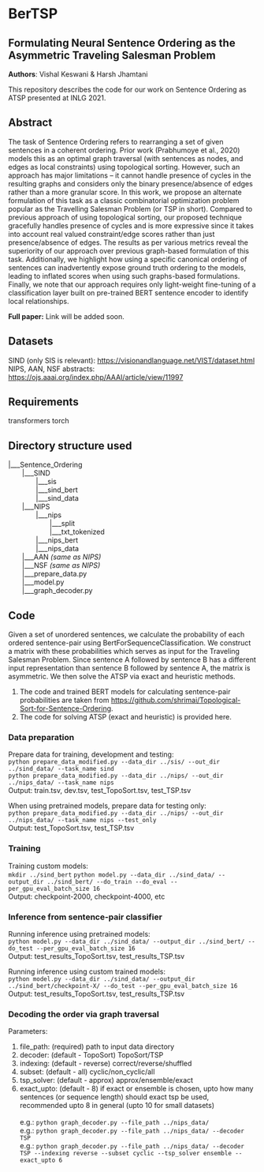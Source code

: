 # BerTSP
## Formulating Neural Sentence Ordering as the Asymmetric Traveling Salesman Problem
**Authors**: Vishal Keswani & Harsh Jhamtani

This repository describes the code for our work on Sentence Ordering as ATSP presented at INLG 2021. 

## Abstract 
The task of Sentence Ordering refers to rearranging a set of given sentences in a coherent ordering. Prior work (Prabhumoye et al., 2020) models this as an optimal graph traversal (with sentences as nodes, and edges as local constraints) using topological sorting. However, such an approach has major limitations – it cannot handle presence of cycles in the resulting graphs and considers only the binary presence/absence of edges rather than a more granular score. In this work, we propose an alternate formulation of this task as a classic combinatorial optimization problem popular as the Travelling Salesman Problem (or TSP in short). Compared to previous approach of using topological sorting, our proposed technique gracefully handles presence of cycles and is more expressive since it takes into account real valued constraint/edge scores rather than just presence/absence of edges. The results as per various metrics reveal the superiority of our approach over previous graph-based formulation of this task. Additionally, we highlight how using a specific canonical ordering of sentences can inadvertently expose ground truth ordering to the models, leading to inflated scores when using such graphs-based formulations. Finally, we note that our approach requires only light-weight fine-tuning of a classification layer built on pre-trained BERT sentence encoder to identify local relationships.

**Full paper:** Link will be added soon.

## Datasets
SIND (only SIS is relevant): https://visionandlanguage.net/VIST/dataset.html <br>
NIPS, AAN, NSF abstracts: https://ojs.aaai.org/index.php/AAAI/article/view/11997 

## Requirements
transformers
torch

## Directory structure used
|___Sentence_Ordering  <br>
&emsp;&emsp;|___SIND  <br>
&emsp;&emsp;&emsp;&emsp;|___sis  <br>
&emsp;&emsp;&emsp;&emsp;|___sind_bert  <br>
&emsp;&emsp;&emsp;&emsp;|___sind_data  <br>
&emsp;&emsp;|___NIPS  <br>
&emsp;&emsp;&emsp;&emsp;|___nips  <br>
&emsp;&emsp;&emsp;&emsp;&emsp;&emsp;|___split  <br>
&emsp;&emsp;&emsp;&emsp;&emsp;&emsp;|___txt_tokenized  <br>
&emsp;&emsp;&emsp;&emsp;|___nips_bert  <br>
&emsp;&emsp;&emsp;&emsp;|___nips_data  <br>
&emsp;&emsp;|___AAN  *(same as NIPS)*<br>
&emsp;&emsp;|___NSF  *(same as NIPS)*<br>
&emsp;&emsp;|___prepare_data.py  <br> 
&emsp;&emsp;|___model.py  <br>
&emsp;&emsp;|___graph_decoder.py  <br>

## Code
Given a set of unordered sentences, we calculate the probability of each ordered sentence-pair using BertForSequenceClassification. We construct a matrix with these probabilities which serves as input for the Traveling Salesman Problem. Since sentence A followed by sentence B has a different input representation than sentence B followed by sentence A, the matrix is asymmetric. We then solve the ATSP via exact and heuristic methods. 

1. The code and trained BERT models for calculating sentence-pair probabilities are taken from https://github.com/shrimai/Topological-Sort-for-Sentence-Ordering.
2. The code for solving ATSP (exact and heuristic) is provided here. 

### Data preparation
Prepare data for training, development and testing: <br>
`python prepare_data_modified.py --data_dir ../sis/ --out_dir ../sind_data/ --task_name sind` <br>
`python prepare_data_modified.py --data_dir ../nips/ --out_dir ../nips_data/ --task_name nips` <br>
Output: train.tsv, dev.tsv, test_TopoSort.tsv, test_TSP.tsv <br>

When using pretrained models, prepare data for testing only: <br>
`python prepare_data_modified.py --data_dir ../nips/ --out_dir ../nips_data/ --task_name nips --test_only` <br>
Output: test_TopoSort.tsv, test_TSP.tsv <br>

### Training
Training custom models: <br>
`mkdir ../sind_bert`
`python model.py --data_dir ../sind_data/ --output_dir ../sind_bert/ --do_train --do_eval --per_gpu_eval_batch_size 16` <br>
Output: checkpoint-2000, checkpoint-4000, etc <br>

### Inference from sentence-pair classifier
Running inference using pretrained models: <br>
`python model.py --data_dir ../sind_data/ --output_dir ../sind_bert/ --do_test --per_gpu_eval_batch_size 16` <br>
Output: test_results_TopoSort.tsv, test_results_TSP.tsv <br>

Running inference using custom trained models: <br>
`python model.py --data_dir ../sind_data/ --output_dir ../sind_bert/checkpoint-X/ --do_test --per_gpu_eval_batch_size 16` <br>
Output: test_results_TopoSort.tsv, test_results_TSP.tsv <br>

### Decoding the order via graph traversal
Parameters: <br>
1. file_path: (required) path to input data directory <br>
2. decoder: (default - TopoSort) TopoSort/TSP <br>
3. indexing: (default - reverse) correct/reverse/shuffled <br>
4. subset: (default - all) cyclic/non_cyclic/all <br>
5. tsp_solver: (default - approx) approx/ensemble/exact <br>
6. exact_upto: (default - 8) if exact or ensemble is chosen, upto how many sentences (or sequence length) should exact tsp be used, recommended upto 8 in general (upto 10 for small datasets) <br><br>
e.g.: `python graph_decoder.py --file_path ../nips_data/` <br>
e.g.: `python graph_decoder.py --file_path ../nips_data/ --decoder TSP` <br>
e.g.: `python graph_decoder.py --file_path ../nips_data/ --decoder TSP --indexing reverse --subset cyclic --tsp_solver ensemble --exact_upto 6` <br>

